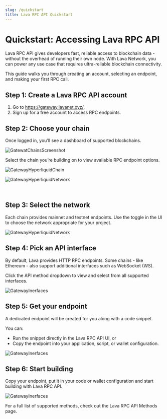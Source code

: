 ```yaml
---
slug: /quickstart
title: Lava RPC API Quickstart
---
```


# Quickstart: Accessing Lava RPC API

Lava RPC API gives developers fast, reliable access to blockchain data - without the overhead of running their own node. With Lava Network, you can power any use case that requires ultra-reliable blockchain connectivity.

This guide walks you through creating an account, selecting an endpoint, and making your first RPC call.

## Step 1: Create a Lava RPC API account

1. Go to https://gateway.lavanet.xyz/.
2. Sign up for a free account to access RPC endpoints.

## Step 2: Choose your chain

Once logged in, you’ll see a dashboard of supported blockchains.

![GatewatChainsScreenshot](/img/tutorial/gateway/gateway-chains.png)

Select the chain you’re building on to view available RPC endpoint options.

![GatewayHyperliquidChain](/img/tutorial/gateway/gateway-hyperliquid.png)

![GatewayHyperliquidNetwork](/img/tutorial/gateway/gateway-endpoint.png)

<br/>

## Step 3: Select the network

Each chain provides mainnet and testnet endpoints.
Use the toggle in the UI to choose the network appropriate for your project.

![GatewayHyperliquidNetwork](/img/tutorial/gateway/gateway-network.png)

## Step 4: Pick an API interface

By default, Lava provides HTTP RPC endpoints.
Some chains - like Ethereum - also support additional interfaces such as WebSocket (WS).

Click the API method dropdown to view and select from all supported interfaces.

![GatewayInerfaces](/img/tutorial/gateway/gateway-interfaces.png)

## Step 5: Get your endpoint

A dedicated endpoint will be created for you along with a code snippet.

You can:
- Run the snippet directly in the Lava RPC API UI, or
- Copy the endpoint into your application, script, or wallet configuration.

![GatewayInerfaces](/img/tutorial/gateway/code-snippet.png)

## Step 6: Start building

Copy your endpoint, put it in your code or wallet configuration and start building with Lava RPC API. 

![GatewayInerfaces](/img/tutorial/gateway/start-building.png)

For a full list of supported methods, check out the Lava RPC API Methods page.






